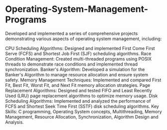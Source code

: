 # Operating-System-Management-Programs
Developed and implemented a series of comprehensive projects demonstrating various aspects of operating system management, including:

CPU Scheduling Algorithms: Designed and implemented First Come First Serve (FCFS) and Shortest Job First (SJF) scheduling algorithms.
Race Condition Management: Created multi-threaded programs using POSIX threads to demonstrate race conditions and implemented thread synchronization.
Banker's Algorithm: Developed a simulation for the Banker's Algorithm to manage resource allocation and ensure system safety.
Memory Management Techniques: Implemented and compared First Fit, Best Fit, Worst Fit, and Next Fit memory allocation strategies.
Page Replacement Algorithms: Designed and tested FIFO and Least Recently Used (LRU) page replacement algorithms to optimize memory usage.
Disk Scheduling Algorithms: Implemented and analyzed the performance of FCFS and Shortest Seek Time First (SSTF) disk scheduling algorithms.
Key Skills: C programming, Operating System concepts, Multithreading, Memory Management, Resource Allocation, Synchronization, Algorithm Design and Analysis.

